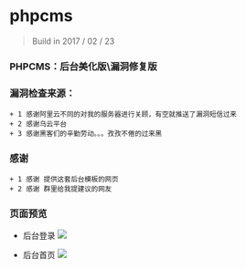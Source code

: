 # phpcms
> Build in 2017 / 02 / 23





### PHPCMS：后台美化版\漏洞修复版


### 漏洞检查来源：
	+ 1 感谢阿里云不同的对我的服务器进行关顾，有空就推送了漏洞短信过来
	+ 2 感谢乌云平台
	+ 3 感谢黑客们的辛勤劳动。。。孜孜不倦的过来黑


### 感谢
	+ 1 感谢 提供这套后台模板的网页
	+ 2 感谢 群里给我提建议的网友


### 页面预览
	

+ 后台登录
	![](http://qn.yun.u8code.org/statics/images/phpcms-login-0223.png)
	
+ 后台首页
	![](http://qn.yun.u8code.org/statics/images/phpcms-welcome-0223.png)

